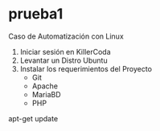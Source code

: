 # prueba1
Caso de Automatización con Linux 
1) Iniciar sesión en KillerCoda
2) Levantar un Distro Ubuntu
3) Instalar los requerimientos del Proyecto
   - Git
   - Apache
   - MariaBD
   - PHP

apt-get update
